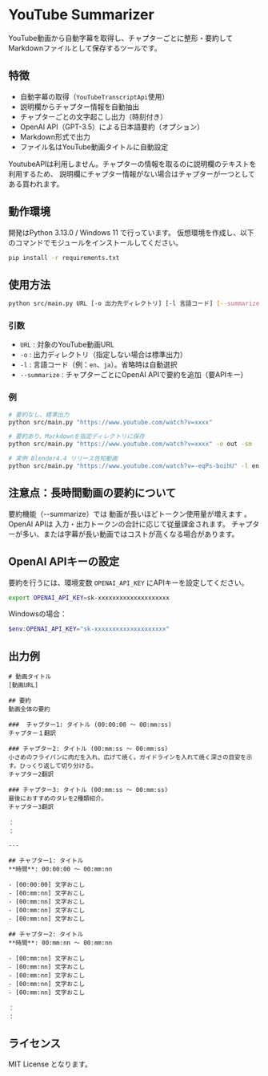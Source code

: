 # YouTube Summarizer

YouTube動画から自動字幕を取得し、チャプターごとに整形・要約してMarkdownファイルとして保存するツールです。

## 特徴

- 自動字幕の取得（`YouTubeTranscriptApi`使用）
- 説明欄からチャプター情報を自動抽出
- チャプターごとの文字起こし出力（時刻付き）
- OpenAI API（GPT-3.5）による日本語要約（オプション）
- Markdown形式で出力
- ファイル名はYouTube動画タイトルに自動設定

YoutubeAPIは利用しません。チャプターの情報を取るのに説明欄のテキストを利用するため、
説明欄にチャプター情報がない場合はチャプターが一つとしてある買われます。

## 動作環境

開発はPython 3.13.0 / Windows 11 で行っています。
仮想環境を作成し、以下のコマンドでモジュールをインストールしてください。

```bash
pip install -r requirements.txt
```

## 使用方法

```bash
python src/main.py URL [-o 出力先ディレクトリ] [-l 言語コード] [--summarize]
```

### 引数

- `URL` : 対象のYouTube動画URL
- `-o` : 出力ディレクトリ（指定しない場合は標準出力）
- `-l` : 言語コード（例：`en`、`ja`）。省略時は自動選択
- `--summarize` : チャプターごとにOpenAI APIで要約を追加（要APIキー）

### 例

```bash
# 要約なし、標準出力
python src/main.py "https://www.youtube.com/watch?v=xxxx"

# 要約あり、Markdownを指定ディレクトリに保存
python src/main.py "https://www.youtube.com/watch?v=xxxx" -o out -sm

# 実例 Blender4.4 リリース告知動画
python src/main.py "https://www.youtube.com/watch?v=-eqPs-boihU" -l en -o out -sm
```

## 注意点：長時間動画の要約について

要約機能（--summarize）では 動画が長いほどトークン使用量が増えます 。
OpenAI APIは 入力・出力トークンの合計に応じて従量課金されます。 
チャプターが多い、または字幕が長い動画ではコストが高くなる場合があります。

## OpenAI APIキーの設定

要約を行うには、環境変数 `OPENAI_API_KEY` にAPIキーを設定してください。

```bash
export OPENAI_API_KEY=sk-xxxxxxxxxxxxxxxxxxxx
```

Windowsの場合：

```powershell
$env:OPENAI_API_KEY="sk-xxxxxxxxxxxxxxxxxxxx"
```

## 出力例

```
# 動画タイトル
[動画URL]

## 要約
動画全体の要約

###  チャプター1: タイトル (00:00:00 〜 00:mm:ss)
チャプター１翻訳

### チャプター2: タイトル (00:mm:ss 〜 00:mm:ss)
小さめのフライパンに肉だを入れ、広げて焼く。ガイドラインを入れて焼く深さの目安を示す。ひっくり返して切り分ける。
チャプター2翻訳

### チャプター3: タイトル (00:mm:ss 〜 00:mm:ss)
最後におすすめのタレを2種類紹介。
チャプター3翻訳

：
：

---

## チャプター1: タイトル
**時間**: 00:00:00 〜 00:mm:nn

- [00:00:00] 文字おこし
- [00:mm:nn] 文字おこし
- [00:mm:nn] 文字おこし
- [00:mm:nn] 文字おこし
- [00:mm:nn] 文字おこし

## チャプター2: タイトル
**時間**: 00:mm:nn 〜 00:mm:nn

- [00:mm:nn] 文字おこし
- [00:mm:nn] 文字おこし
- [00:mm:nn] 文字おこし
- [00:mm:nn] 文字おこし
- [00:mm:nn] 文字おこし

：
：
```

## ライセンス

MIT License となります。




